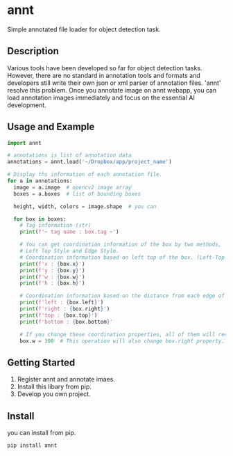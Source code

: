 annt
====
Simple annotated file loader for object detection task.

## Description
Various tools have been developed so far for object detection tasks.
However, there are no standard in annotation tools and formats and
developers still write their own json or xml parser of annotation files.
'annt' resolve this problem. Once you annotate image on annt webapp,
 you can load annotation images immediately and
focus on the essential AI development.

## Usage and Example
``` python
import annt

# annotations is list of annotation data
annotations = annt.load('~/Dropbox/app/project_name')

# Display ths information of each annotation file.
for a in annotations:
  image = a.image  # opencv2 image array
  boxes = a.boxes  # list of bounding boxes

  height, width, colors = image.shape  # you can

  for box in boxes:
    # Tag information (str)
    print(f'~ tag name : box.tag ~')

    # You can get coordination information of the box by two methods,
    # Left Top Style and Edge Style.
    # Coordination information based on left top of the box. (Left-Top Style)
    print(f'x : {box.x}')
    print(f'y : {box.y}')
    print(f'w : {box.w}')
    print(f'h : {box.h}')

    # Coordination information based on the distance from each edge of the image. (Edge Style)
    print(f'left : {box.left}')
    print(f'right : {box.right}')
    print(f'top : {box.top}')
    print(f'bottom : {box.bottom}'

    # If you change these coordination properties, all of them will recomputed.
    box.w = 300  # This operation will also change box.right property.

```

## Getting Started
1. Register annt and annotate imaes.
2. Install this libary from pip.
3. Develop you own project.

## Install

you can install from pip.
```
pip install annt
```